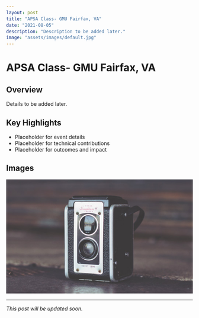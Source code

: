 ```yaml
---
layout: post
title: "APSA Class- GMU Fairfax, VA"
date: "2021-08-05"
description: "Description to be added later."
image: "assets/images/default.jpg"
---
```


# APSA Class- GMU Fairfax, VA

## Overview
Details to be added later.

## Key Highlights
- Placeholder for event details
- Placeholder for technical contributions
- Placeholder for outcomes and impact

## Images
![Placeholder](assets/images/default.jpg)

---

*This post will be updated soon.*
